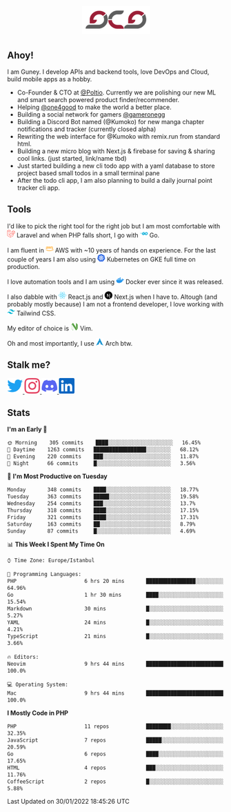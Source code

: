 <h1 align="center">
  <img src="https://raw.githubusercontent.com/gcg/gcg/master/gcg.png" alt="Guney Can Gokoglu" />
</h1>

## Ahoy!

I am Guney. I develop APIs and backend tools, love DevOps and Cloud, build mobile apps as a hobby.

- Co-Founder & CTO at [@Poltio](https://www.poltio.com). Currently we are polishing our new ML and smart search powered product finder/recommender.
- Helping [@one4good](https://one4good.com) to make the world a better place.
- Building a social network for gamers [@gameronegg](https://g1.gg)
- Building a Discord Bot named (@Kumoko) for new manga chapter notifications and tracker (currently closed alpha)
- Rewriting the web interface for @Kumoko with remix.run from standard html.
- Building a new micro blog with Next.js & firebase for saving & sharing cool links. (just started, link/name tbd)
- Just started building a new cli todo app with a yaml database to store project based small todos in a small terminal pane
- After the todo cli app, I am also planning to build a daily journal point tracker cli app.


## Tools

I'd like to pick the right tool for the right job but I am most comfortable with  <img src="https://raw.githubusercontent.com/gcg/gcg/master/assets/laravel.svg" alt="Laravel PHP" width="18" height="18" /> Laravel and when PHP falls short, I go with <img src="https://raw.githubusercontent.com/gcg/gcg/master/assets/go.svg" alt="Go" width="18" height="18" /> Go.

I am fluent in <img src="https://raw.githubusercontent.com/gcg/gcg/master/assets/amazonaws.svg" alt="AWS" width="18" height="18" /> AWS with ~10 years of hands on experience. For the last couple of years I am also using <img src="https://raw.githubusercontent.com/gcg/gcg/master/assets/kubernetes.svg" alt="GKE" height="18" width="18" /> Kubernetes on GKE full time on production.

I love automation tools and I am using <img src="https://raw.githubusercontent.com/gcg/gcg/master/assets/docker.svg" alt="Docker" width="18" height="18" /> Docker ever since it was released.

I also dabble with <img src="https://raw.githubusercontent.com/gcg/gcg/master/assets/react.svg" alt="React.js" width="18" height="18" /> React.js and <img src="https://raw.githubusercontent.com/gcg/gcg/master/assets/nextdotjs.svg" alt="Next.js" width="18" height="18" /> Next.js when I have to.
Altough (and probably mostly because) I am not a frontend developer, I love working with <img src="https://raw.githubusercontent.com/gcg/gcg/master/assets/tailwindcss.svg" alt="Tailwind CSS" width="18" height="18" /> Tailwind CSS.

My editor of choice is <img src="https://raw.githubusercontent.com/gcg/gcg/master/assets/neovim.svg" alt="NeoVim" width="18" height="18" /> Vim.

Oh and most importantly, I use <img src="https://raw.githubusercontent.com/gcg/gcg/master/assets/archlinux.svg" alt="Arch Linux" width="18" height="18" /> Arch btw.


## Stalk me?

<a href="https://twitter.com/gcg" target="_blank" >
    <img src="https://raw.githubusercontent.com/gcg/gcg/master/assets/twitter.svg" width="36" height="36" alt="@gcg" />
</a>

<a href="https://instagram.com/gcg" target="_blank">
    <img src="https://raw.githubusercontent.com/gcg/gcg/master/assets/instagram.svg" alt="@gcg" width="36" height="36" />
</a>

<a href="https://discord.gg/SMcJHkX4r7" target="_blank">
    <img src="https://raw.githubusercontent.com/gcg/gcg/master/assets/discord.svg" alt="gcg#3057" width="36" height="36" />
</a>

<a href="https://www.linkedin.com/in/guneycan/" target="_blank">
    <img src="https://raw.githubusercontent.com/gcg/gcg/master/assets/linkedin.svg" alt="LinkedIn" width="36" height="36" />
</a>

## Stats

<!--START_SECTION:waka-->
**I'm an Early 🐤** 

```text
🌞 Morning    305 commits    ████░░░░░░░░░░░░░░░░░░░░░   16.45% 
🌆 Daytime    1263 commits   █████████████████░░░░░░░░   68.12% 
🌃 Evening    220 commits    ███░░░░░░░░░░░░░░░░░░░░░░   11.87% 
🌙 Night      66 commits     █░░░░░░░░░░░░░░░░░░░░░░░░   3.56%

```
📅 **I'm Most Productive on Tuesday** 

```text
Monday       348 commits    ████░░░░░░░░░░░░░░░░░░░░░   18.77% 
Tuesday      363 commits    █████░░░░░░░░░░░░░░░░░░░░   19.58% 
Wednesday    254 commits    ███░░░░░░░░░░░░░░░░░░░░░░   13.7% 
Thursday     318 commits    ████░░░░░░░░░░░░░░░░░░░░░   17.15% 
Friday       321 commits    ████░░░░░░░░░░░░░░░░░░░░░   17.31% 
Saturday     163 commits    ██░░░░░░░░░░░░░░░░░░░░░░░   8.79% 
Sunday       87 commits     █░░░░░░░░░░░░░░░░░░░░░░░░   4.69%

```


📊 **This Week I Spent My Time On** 

```text
⌚︎ Time Zone: Europe/Istanbul

💬 Programming Languages: 
PHP                      6 hrs 20 mins       ████████████████░░░░░░░░░   64.96% 
Go                       1 hr 30 mins        ████░░░░░░░░░░░░░░░░░░░░░   15.54% 
Markdown                 30 mins             █░░░░░░░░░░░░░░░░░░░░░░░░   5.27% 
YAML                     24 mins             █░░░░░░░░░░░░░░░░░░░░░░░░   4.21% 
TypeScript               21 mins             █░░░░░░░░░░░░░░░░░░░░░░░░   3.66%

🔥 Editors: 
Neovim                   9 hrs 44 mins       █████████████████████████   100.0%

💻 Operating System: 
Mac                      9 hrs 44 mins       █████████████████████████   100.0%

```

**I Mostly Code in PHP** 

```text
PHP                      11 repos            ████████░░░░░░░░░░░░░░░░░   32.35% 
JavaScript               7 repos             █████░░░░░░░░░░░░░░░░░░░░   20.59% 
Go                       6 repos             ████░░░░░░░░░░░░░░░░░░░░░   17.65% 
HTML                     4 repos             ███░░░░░░░░░░░░░░░░░░░░░░   11.76% 
CoffeeScript             2 repos             █░░░░░░░░░░░░░░░░░░░░░░░░   5.88%

```



 Last Updated on 30/01/2022 18:45:26 UTC
<!--END_SECTION:waka-->
